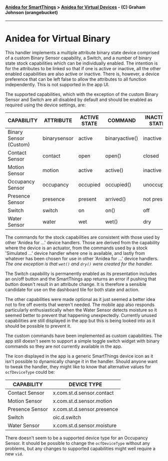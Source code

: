 #### [Anidea for SmartThings](../../../README.md) > [Anidea for Virtual Devices](../README.md#anidea-for-virtual-devices) - (C) Graham Johnson (orangebucket)
---

# Anidea for Virtual Binary
This handler implements a multiple attribute binary state device comprised of a custom Binary Sensor capability, a Switch, and a number of binary state stock capabilities which can be individually enabled. The intention is for the attributes to be linked so that if one is active or inactive, all the other enabled capabilities are also active or inactive. There is, however, a device preference that can be left false to allow the attributes to all function independently. This is not supported in the app UI.

The supported capabilities, which with the exception of the custom Binary Sensor and Switch are all disabled by default and should be enabled as required using the device settings, are:

|CAPABILITY|ATTRIBUTE|ACTIVE STATE|COMMAND|INACTIVE STATE|COMMAND|
|----------|---------|--------------|----------------|--------------|----------------|
|Binary Sensor (Custom)|binarysensor|active|binaryactive()|inactive|binaryinactive()|
|Contact Sensor|contact|open|open()|closed|close()|
|Motion Sensor|motion|active|active()|inactive|inactive()|
|Occupancy Sensor|occupancy|occupied|occupied()|unoccupied|unoccupied()|
|Presence Sensor|presence|present|arrived()|not present|departed()|
|Switch|switch|on|on()|off|off()|
|Water Sensor|water|wet|wet()|dry|dry()|

The commands for the stock capabilities are consistent with those used by other 'Anidea for ...' device handlers. Those are derived from the capability where the device is an actuator, from the commands used by a stock 'Simulated ...' device handler where one is available, and lastly from whatever has been chosen for use in other 'Anidea for ...' device handlers.
*The one exception is that `wet()` and `dry()` were created for the handler.*

The Switch capability is permanently enabled as its presentation includes an on/off button and the SmartThings app returns an error if pushing that button doesn't result in an attribute change. It is therefore a sensible candidate for use on the dashboard tile for both state and action.

The other capabilities were made optional as it just seemed a better idea not to fire off events that weren't needed. The mobile app also responds particularly enthusiastically when the Water Sensor detects moisture so it seemed better to prevent that happening unexpectedly. Currently unused capabilities are still displayed in the app but this is being looked into as it should be possible to prevent it.

The custom commands have been implemented as custom capabilities. The app still doesn't seem to support a simple toggle switch widget with binary commands so they are not currently available in the app.

The icon displayed in the app is a generic SmartThings device icon as it isn't possible to dynamically change it in the handler. Should anyone want to tweak the handler, they might like to know that alternative values for `ocfDeviceType` could be:

|CAPABILITY|DEVICE TYPE|
|----------|-----------|
|Contact Sensor|x.com.st.d.sensor.contact|
|Motion Sensor|x.com.st.d.sensor.motion|
|Presence Sensor|x.com.st.d.sensor.presence|
|Switch|oic.d.switch|
|Water Sensor|x.com.st.d.sensor.moisture|

There doesn't seem to be a supported device type for an Occupancy Sensor. It should be possible to change the `ocfDeviceType` without any problems, but any changes to supported capabilities might well require a new `vid`.
